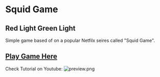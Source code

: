 # Squid Game
## Red Light Green Light

Simple game based of on a popular Netfilx seires called "Squid Game".

## [Play Game Here](https://0shuvo0.github.io/squidgame/)

Check Tutorial on Youtube:
![preview.png](https://youtu.be/7bTuSZ94F6A)